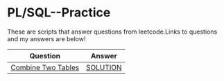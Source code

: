 # PL/SQL--Practice

These are scripts that answer questions from leetcode.Links to questions and my answers are below!

|                Question                       | Answer |       
| --------------------------------------------- | ------ |
| <a href="https://leetcode.com/problems/combine-two-tables/">Combine Two Tables</a> |<a href="https://github.com/AaqibCogni/SQL--Practice/blob/main/Combine%20Two%20Tables.sql">SOLUTION</a> |
